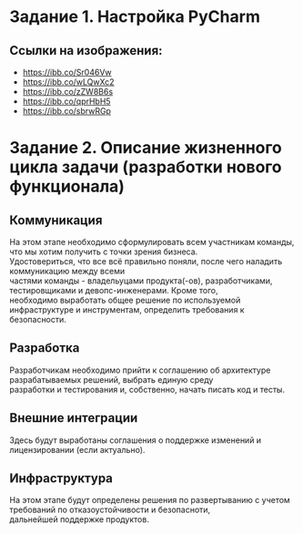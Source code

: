 # Задание 1. Настройка PyCharm

## Ссылки на изображения:

- https://ibb.co/Sr046Vw  
- https://ibb.co/wLQwXc2  
- https://ibb.co/zZW8B6s  
- https://ibb.co/qprHbH5  
- https://ibb.co/sbrwRGp  

# Задание 2. Описание жизненного цикла задачи (разработки нового функционала)

## Коммуникация
На этом этапе необходимо сформулировать всем участникам команды, что мы хотим получить с точки зрения бизнеса.  
Удостовериться, что все всё правильно поняли, после чего наладить коммуникацию между всеми  
частями команды - владельуцами продукта(-ов), разработчиками, тестировщиками и девопс-инженерами. Кроме того,  
необходимо выработать общее решение по используемой инфраструктуре и инструментам, определить требования к безопасности.
 
## Разработка
Разработчикам необходимо прийти к соглашению об архитектуре разрабатываемых решений, выбрать единую среду  
разработки и тестирования и, собственно, начать писать код и тесты.

## Внешние интеграции
Здесь будут выработаны соглашения о поддержке изменений и лицензировании (если актуально).

## Инфраструктура
На этом этапе будут определены решения по развертыванию с учетом требований по отказоустойчивости и безопасноти,  
дальнейшей поддержке продуктов.


